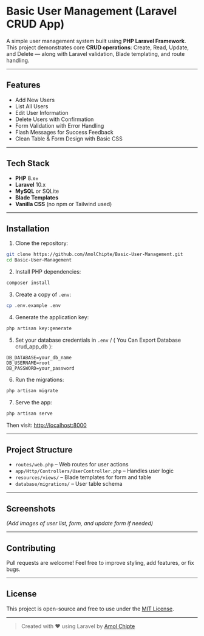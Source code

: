 # Basic User Management (Laravel CRUD App)

A simple user management system built using **PHP Laravel Framework**. This project demonstrates core **CRUD operations**: Create, Read, Update, and Delete — along with Laravel validation, Blade templating, and route handling.

---

## Features

- Add New Users
- List All Users
- Edit User Information
- Delete Users with Confirmation
- Form Validation with Error Handling
- Flash Messages for Success Feedback
- Clean Table & Form Design with Basic CSS

---

## Tech Stack

- **PHP** 8.x+
- **Laravel** 10.x
- **MySQL** or SQLite
- **Blade Templates**
- **Vanilla CSS** (no npm or Tailwind used)

---

## Installation

1. Clone the repository:

```bash
git clone https://github.com/AmolChipte/Basic-User-Management.git
cd Basic-User-Management
```

2. Install PHP dependencies:

```bash
composer install
```

3. Create a copy of `.env`:

```bash
cp .env.example .env
```

4. Generate the application key:

```bash
php artisan key:generate
```

5. Set your database credentials in `.env` / ( You Can Export Database crud_app_db ):

```env
DB_DATABASE=your_db_name
DB_USERNAME=root
DB_PASSWORD=your_password
```

6. Run the migrations:

```bash
php artisan migrate
```

7. Serve the app:

```bash
php artisan serve
```

Then visit: [http://localhost:8000](http://localhost:8000)

---

## Project Structure

- `routes/web.php` – Web routes for user actions
- `app/Http/Controllers/UserController.php` – Handles user logic
- `resources/views/` – Blade templates for form and table
- `database/migrations/` – User table schema

---

## Screenshots

_(Add images of user list, form, and update form if needed)_

---

## Contributing

Pull requests are welcome! Feel free to improve styling, add features, or fix bugs.

---

## License

This project is open-source and free to use under the [MIT License](LICENSE).

---

> Created with ❤️ using Laravel by [Amol Chipte](https://github.com/AmolChipte)
